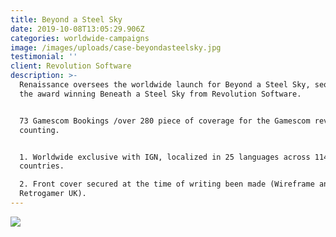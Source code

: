```yaml
---
title: Beyond a Steel Sky
date: 2019-10-08T13:05:29.906Z
categories: worldwide-campaigns
image: /images/uploads/case-beyondasteelsky.jpg
testimonial: ''
client: Revolution Software
description: >-
  Renaissance oversees the worldwide launch for Beyond a Steel Sky, sequel of
  the award winning Beneath a Steel Sky from Revolution Software. 


  73 Gamescom Bookings /over 280 piece of coverage for the Gamescom reveal and
  counting. 


  1. Worldwide exclusive with IGN, localized in 25 languages across 114
  countries. 

  2. Front cover secured at the time of writing been made (Wireframe and
  Retrogamer UK).
---
```

![](/images/uploads/case-beyondasteelsky-img.jpg)
